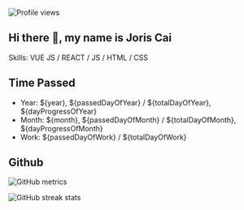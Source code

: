 ![Profile views](https://gpvc.arturio.dev/joriscai)
## Hi there 👋, my name is Joris Cai

Skills: VUE JS / REACT / JS / HTML / CSS

## Time Passed
- Year: ${year}, ${passedDayOfYear} / ${totalDayOfYear}, ${dayProgressOfYear}
- Month: ${month}, ${passedDayOfMonth} / ${totalDayOfMonth}, ${dayProgressOfMonth}
- Work: ${passedDayOfWork} / ${totalDayOfWork}

## Github
![GitHub metrics](https://metrics.lecoq.io/joriscai)


![GitHub streak stats](https://github-readme-streak-stats.herokuapp.com/?user=joriscai)
